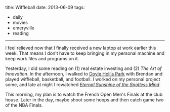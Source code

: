 title: Wiffleball
date: 2013-06-09 
tags:
- daily
- movies
- emeryville
- reading
---

I feel relieved now that I finally received a new laptop at work earlier this week. That means I don't have to keep bringing in my personal machine and keep work files and programs on it.

Yesterday, I did some reading on (1) real estate investing and (2) *The Art of Innovation*. In the afternoon, I walked to [Doyle Hollis Park](https://foursquare.com/v/doyle-hollis-park/4c4f9be8371520a14ccbebbf) with Brendan and played wiffleball, basketball, and football. I worked on my personal project some, and late at night I rewatched *[Eternal Sunshine of the Spotless Mind](http://en.wikipedia.org/wiki/Eternal_sunshine_of_the_spotless_mind)*.

This morning, my plan is to watch the French Open Men's Finals at the club house. Later in the day, maybe shoot some hoops and then catch game two of the NBA Finals.
